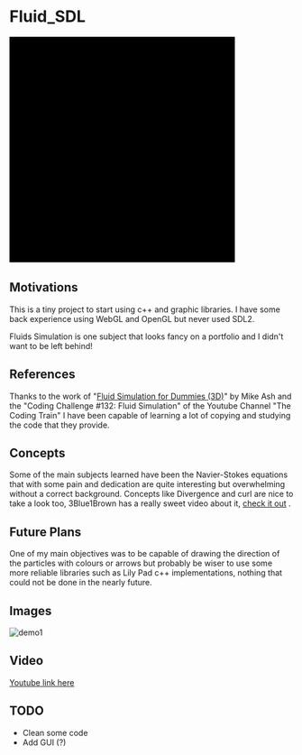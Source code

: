 # Fluid_SDL

![demovid](https://github.com/martigelabert/Fluid_SDL/blob/master/SDL_demo/images/vid_demog.gif)  

##  Motivations
This is a tiny project to start using c++ and graphic libraries. I have some back experience using WebGL and OpenGL but never used SDL2.

Fluids Simulation is one subject that looks fancy on a portfolio and I didn't want to be left behind!

## References
Thanks to the work of "[Fluid Simulation for Dummies (3D)](https://mikeash.com/pyblog/fluid-simulation-for-dummies.html)" by Mike Ash and the "Coding Challenge #132: Fluid Simulation" of the Youtube Channel "The Coding Train" I have been capable of learning a lot of copying and studying the code that they provide.

## Concepts
Some of the main subjects learned have been the Navier-Stokes equations that with some pain and dedication are quite interesting but overwhelming without a correct background. Concepts like Divergence and curl are nice to take a look too, 3Blue1Brown has a really sweet video about it, [check it out](https://youtu.be/rB83DpBJQsE) .


## Future Plans
One of my main objectives was to be capable of drawing the direction of the particles with colours or arrows but probably be wiser to use some more reliable libraries such as Lily Pad c++ implementations, nothing that could not be done in the nearly future.


## Images

![demo1](https://user-images.githubusercontent.com/57955364/188677067-78ff4b7b-06f1-4331-9c56-8d866b4ac38a.PNG)


## Video

[Youtube link here](https://youtu.be/6671k-YdZzQ)  

## TODO

- Clean some code
- Add GUI (?)
           


